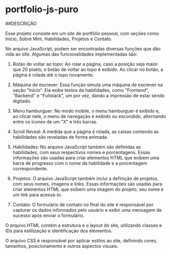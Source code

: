 # portfolio-js-puro

##DESCRIÇÃO

Esse projeto consiste em um site de portfólio pessoal, com seções como Início, Sobre Mim, Habilidades, Projetos e Contato. 

No arquivo JavaScript, podem ser encontradas diversas funções que dão vida ao site. Algumas das funcionalidades implementadas são:

1. Botão de voltar ao topo: Ao rolar a página, caso a posição seja maior que 20 pixels, o botão de voltar ao topo é exibido. Ao clicar no botão, a página é rolada até o topo novamente.

2. Máquina de escrever: Essa função simula uma máquina de escrever na seção "Início". Ela exibe textos de habilidades, como "Frontend", "Backend" e "Fullstack", um por vez, dando a impressão de estar sendo digitado.

3. Menu hamburguer: No modo mobile, o menu hamburguer é exibido e, ao clicar nele, o menu de navegação é exibido ou escondido, alternando entre os ícones de um "X" e três barras.

4. Scroll Reveal: A medida que a página é rolada, as caixas contendo as habilidades são reveladas de forma animada.

5. Habilidades: No arquivo JavaScript também são definidas as habilidades, com seus respectivos nomes e porcentagens. Essas informações são usadas para criar elementos HTML que exibem uma barra de progresso com o nome da habilidade e a porcentagem correspondente.

6. Projetos: O arquivo JavaScript também inclui a definição de projetos, com seus nomes, imagens e links. Essas informações são usadas para criar elementos HTML que exibem uma imagem do projeto, seu nome e um link para acessá-lo.

7. Contato: O formulário de contato no final do site é responsável por capturar os dados informados pelo usuário e exibir uma mensagem de sucesso após enviar o formulário.

O arquivo HTML contém a estrutura e o layout do site, utilizando classes e IDs para estilização e identificação dos elementos. 

O arquivo CSS é responsável por aplicar estilos ao site, definindo cores, tamanhos, posicionamento e outros aspectos visuais.
